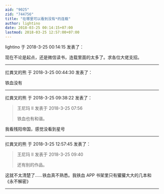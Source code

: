 ```yaml
---
aid: "9025"
zid: "744756"
title: "在哪里可以看到没有*的连载"
author: lightino
date: 2018-03-25 00:14:15+07:00
lastmod: 2018-03-25 12:57:00+07:00
---
```


lightino 于 2018-3-25 00:14:15 发表了：

现在不论是起点，还是微信读书，连载里面的太多了。求各位大佬支招。

---

扛粪叉的熊 于 2018-3-25 00:44:30 发表了：

铁血没有

---

扛粪叉的熊 于 2018-3-25 09:38:22 发表了：

> 王尼玛 II 发表于 2018-3-25 07:56
>
> 铁血也有和谐。

我看残阳帝国，感觉没看到星号

---

扛粪叉的熊 于 2018-3-25 12:57:45 发表了：

> 王尼玛 II 发表于 2018-3-25 09:40
>
> 还有别的作品。

这就不太清楚了……铁血真不熟悉。我铁血 APP 书架里只有獾獾大大的几本和《永不解密》

---

